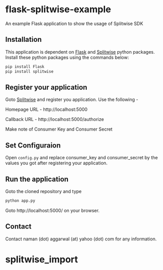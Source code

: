 # flask-splitwise-example
An example Flask application to show the usage of Splitwise SDK

## Installation

This application is dependent on [Flask](http://flask.pocoo.org/) and [Splitwise](https://github.com/namaggarwal/splitwise) python packages. Install these python packages using the commands below:

```sh
pip install Flask
pip install splitwise
```

## Register your application

Goto [Splitwise](https://secure.splitwise.com/oauth_clients) and register you application. Use the following -

Homepage URL - http://localhost:5000 

Callback URL - http://localhost:5000/authorize

Make note of Consumer Key and Consumer Secret

## Set Configuraion

Open ```config.py``` and replace consumer_key and consumer_secret by the values you got after registering your application.

## Run the application

Goto the cloned repository and type 

```python
python app.py
```

Goto http://localhost:5000/ on your browser.

## Contact
Contact naman (dot) aggarwal (at) yahoo (dot) com for any information.


# splitwise_import
